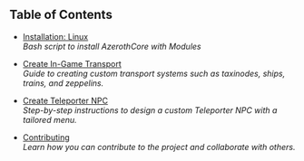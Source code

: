 ## Table of Contents

- [Installation: Linux](tutorials/_installation_linux/ReadMe.md)  
  *Bash script to install AzerothCore with Modules*

- [Create In-Game Transport](tutorials/create_transport/ReadMe.md)  
  *Guide to creating custom transport systems such as taxinodes, ships, trains, and zeppelins.*

- [Create Teleporter NPC](tutorials/create_teleporter_npc/ReadMe.md)  
  *Step-by-step instructions to design a custom Teleporter NPC with a tailored menu.*

- [Contributing](tutorials/contributing/ReadMe.md)  
  *Learn how you can contribute to the project and collaborate with others.*


